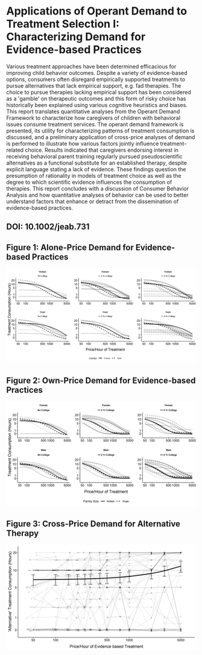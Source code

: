 # Applications of Operant Demand to Treatment Selection I: Characterizing Demand for Evidence-based Practices

Various treatment approaches have been determined efficacious for improving child behavior outcomes. Despite a variety of evidence-based options, consumers often disregard empirically supported treatments to pursue alternatives that lack empirical support, e.g. fad therapies. The choice to pursue therapies lacking empirical support has been considered as a 'gamble' on therapeutic outcomes and this form of risky choice has historically been explained using various cognitive heuristics and biases. This report translates quantitative analyses from the Operant Demand Framework to characterize how caregivers of children with behavioral issues consume treatment services. The operant demand framework is presented, its utility for characterizing patterns of treatment consumption is discussed, and a preliminary application of cross-price analyses of demand is performed to illustrate how various factors jointly influence treatment-related choice. Results indicated that caregivers endorsing interest in receiving behavioral parent training regularly pursued pseudoscientific alternatives as a functional substitute for an established therapy, despite explicit language stating a lack of evidence. These findings question the presumption of rationality in models of treatment choice as well as the degree to which scientific evidence influences the consumption of therapies. This report concludes with a discussion of Consumer Behavior Analysis and how quantitative analyses of behavior can be used to better understand factors that enhance or detract from the dissemination of evidence-based practices.

## DOI: 10.1002/jeab.731

## Figure 1: Alone-Price Demand for Evidence-based Practices

![Figure 1](Figure%201%20-%20Alone%20Price.png)

## Figure 2: Own-Price Demand for Evidence-based Practices

![Figure 2](Figure%202%20-%20Own%20Price.png)

## Figure 3: Cross-Price Demand for Alternative Therapy

![Figure 2](Figure%203%20-%20Cross%20Price.png)
